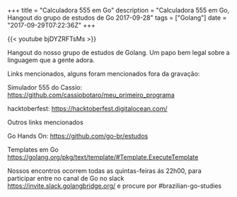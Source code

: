 +++
title = "Calculadora 555 em Go"
description = "Calculadora 555 em Go, Hangout do grupo de estudos de Go 2017-09-28"
tags = ["Golang"]
date = "2017-09-29T07:22:36Z"
+++

{{< youtube bjDYZRFTsMs >}}

Hangout do nosso grupo de estudos de Golang.
Um papo bem legal sobre a linguagem que a gente adora.

Links mencionados, alguns foram mencionados fora da gravação:

Simulador 555 do Cassio:
https://github.com/cassiobotaro/meu_primeiro_programa

hacktoberfest:
https://hacktoberfest.digitalocean.com/

Outros links mencionados

Go Hands On:
https://github.com/go-br/estudos

Templates em Go
https://golang.org/pkg/text/template/#Template.ExecuteTemplate

Nossos encontros ocorrem todas as quintas-feiras ás 22h00, para participar entre no canal de Go no slack https://invite.slack.golangbridge.org/ e procure por #brazilian-go-studies